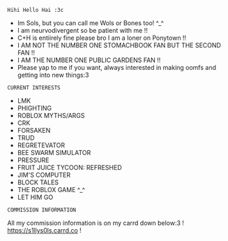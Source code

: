 `Hihi Hello Hai :3c`

- Im Sols, but you can call me Wols or Bones too! ^_^
- I am neurvodivergent so be patient with me !! 
- C+H is entiirely fine please bro I am a loner on Ponytown !!
- I AM NOT THE NUMBER ONE STOMACHBOOK FAN BUT THE SECOND FAN !!
- I AM THE NUMBER ONE PUBLIC GARDENS FAN !!
- Please yap to me if you want, always interested in making oomfs and getting into new things:3 


`CURRENT INTERESTS`

- LMK
- PHIGHTING
- ROBLOX MYTHS/ARGS
- CRK
- FORSAKEN
- TRUD
- REGRETEVATOR
- BEE SWARM SIMULATOR
- PRESSURE
- FRUIT JUICE TYCOON: REFRESHED
- JIM'S COMPUTER
- BLOCK TALES
- THE ROBLOX GAME ^_^
- LET HIM GO

`COMMISSION INFORMATION`

All my commission information is on my carrd down below:3
! https://s1llys0ls.carrd.co !


<!---
periiastron/periiastron is a ✨ special ✨ repository because its `README.md` (this file) appears on your GitHub profile.
You can click the Preview link to take a look at your changes.
--->
